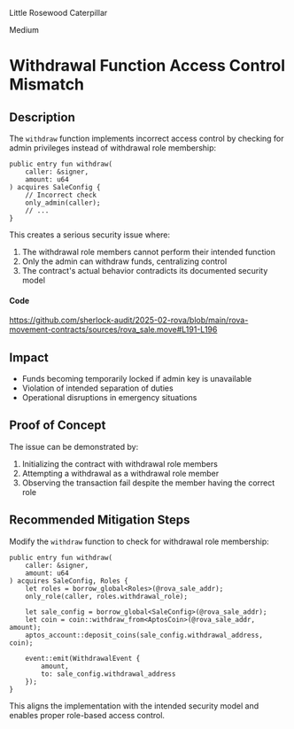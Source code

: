 Little Rosewood Caterpillar

Medium

# Withdrawal Function Access Control Mismatch



## Description
The `withdraw` function implements incorrect access control by checking for admin privileges instead of withdrawal role membership:

```move
public entry fun withdraw(
    caller: &signer,
    amount: u64
) acquires SaleConfig {        
    // Incorrect check
    only_admin(caller);
    // ...
}
```
This creates a serious security issue where:
1. The withdrawal role members cannot perform their intended function
2. Only the admin can withdraw funds, centralizing control
3. The contract's actual behavior contradicts its documented security model

#### Code 

https://github.com/sherlock-audit/2025-02-rova/blob/main/rova-movement-contracts/sources/rova_sale.move#L191-L196



## Impact 
- Funds becoming temporarily locked if admin key is unavailable
- Violation of intended separation of duties
- Operational disruptions in emergency situations

## Proof of Concept
The issue can be demonstrated by:
1. Initializing the contract with withdrawal role members
2. Attempting a withdrawal as a withdrawal role member
3. Observing the transaction fail despite the member having the correct role



## Recommended Mitigation Steps
Modify the `withdraw` function to check for withdrawal role membership:

```move
public entry fun withdraw(
    caller: &signer,
    amount: u64
) acquires SaleConfig, Roles {        
    let roles = borrow_global<Roles>(@rova_sale_addr);
    only_role(caller, roles.withdrawal_role);

    let sale_config = borrow_global<SaleConfig>(@rova_sale_addr);
    let coin = coin::withdraw_from<AptosCoin>(@rova_sale_addr, amount);
    aptos_account::deposit_coins(sale_config.withdrawal_address, coin);

    event::emit(WithdrawalEvent {
        amount,
        to: sale_config.withdrawal_address
    });
}
```

This aligns the implementation with the intended security model and enables proper role-based access control.
